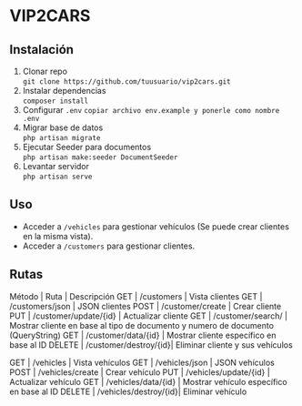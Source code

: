 # VIP2CARS

## Instalación

1. Clonar repo  
   `git clone https://github.com/tuusuario/vip2cars.git`  
2. Instalar dependencias  
   `composer install`  
3. Configurar `.env` 
   `copiar archivo env.example y ponerle como nombre .env` 
4. Migrar base de datos  
   `php artisan migrate`  
5. Ejecutar Seeder para documentos  
   `php artisan make:seeder DocumentSeeder`  
6. Levantar servidor  
   `php artisan serve`

## Uso

- Acceder a `/vehicles` para gestionar vehículos (Se puede crear clientes en la misma vista).
- Acceder a `/customers` para gestionar clientes.

## Rutas

Método | Ruta                  | Descripción
GET    | /customers            | Vista clientes
GET    | /customers/json       | JSON clientes
POST   | /customer/create      | Crear cliente
PUT    | /customer/update/{id} | Actualizar cliente
GET    | /customer/search/     | Mostrar cliente en base al tipo de documento y numero de documento (QueryString)
GET    | /customer/data/{id}   | Mostrar cliente específico en base al ID
DELETE | /customer/destroy/{id}| Eliminar cliente y sus vehículos

GET    | /vehicles             | Vista vehículos
GET    | /vehicles/json        | JSON vehículos
POST   | /vehicles/create      | Crear vehículo
PUT    | /vehicles/update/{id} | Actualizar vehículo
GET    | /vehicles/data/{id}   | Mostrar vehículo específico en base al ID
DELETE | /vehicles/destroy/{id}| Eliminar vehículo
